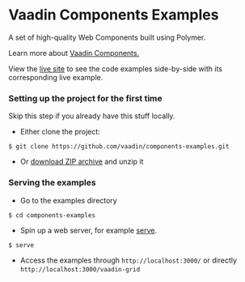 # Vaadin Components Examples

A set of high-quality Web Components built using Polymer.

Learn more about [Vaadin Components.](https://vaadin.com/components/)

View the [live site](http://vaadin.github.io/vaadin-components-examples/) to see the code examples side-by-side with its corresponding live example.


### Setting up the project for the first time

Skip this step if you already have this stuff locally.

- Either clone the project:
```shell
$ git clone https://github.com/vaadin/components-examples.git
```
- Or [download ZIP archive](https://github.com/vaadin/vaadin-components-examples/archive/gh-pages.zip) and unzip it

### Serving the examples

- Go to the examples directory
```shell
$ cd components-examples
```
- Spin up a web server, for example [serve](https://www.npmjs.com/package/serve).
```shell
$ serve
```
- Access the examples through `http://localhost:3000/` or directly `http://localhost:3000/vaadin-grid`
